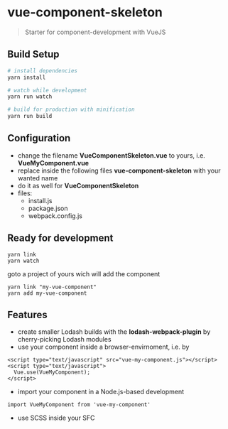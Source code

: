 # vue-component-skeleton

> Starter for component-development with VueJS

## Build Setup

``` bash
# install dependencies
yarn install

# watch while development
yarn run watch

# build for production with minification
yarn run build
```

## Configuration

- change the filename **VueComponentSkeleton.vue** to yours, i.e. **VueMyComponent.vue**
- replace inside the following files **vue-component-skeleton** with your wanted name
- do it as well for **VueComponentSkeleton**
- files:
	- install.js
	- package.json
	- webpack.config.js

## Ready for development

``` 
yarn link
yarn watch
``` 

goto a project of yours wich will add the component

``` 
yarn link "my-vue-component"
yarn add my-vue-component
``` 
 
## Features

- create smaller Lodash builds with the **lodash-webpack-plugin** by cherry-picking Lodash modules
- use your component inside a browser-envirnoment, i.e. by 

``` 
<script type="text/javascript" src="vue-my-component.js"></script>
<script type="text/javascript">
  Vue.use(VueMyComponent);
</script>
``` 
- import your component in a Node.js-based development 

```
import VueMyComponent from 'vue-my-component'
``` 
- use SCSS inside your SFC